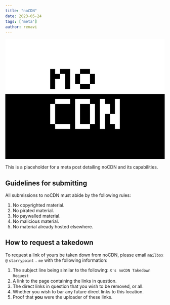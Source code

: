 ```yaml
---
title: "noCDN"
date: 2023-05-24
tags: ['meta']
author: renavi
---
```


![noCDN](/img/nocdn.png)

This is a placeholder for a meta post detailing noCDN and its capabilities.

## Guidelines for submitting

All submissions to noCDN must abide by the following rules:

1. No copyrighted material.
2. No pirated material.
3. No paywalled material.
4. No malicious material.
5. No material already hosted elsewhere.

## How to request a takedown

To request a link of yours be taken down from noCDN, please email `mailbox` `@` `starrypoint` `.` `me` with the following information:

1. The subject line being similar to the following: `X's noCDN Takedown Request`
2. A link to the page containing the links in question.
3. The direct links in question that you wish to be removed, or all.
4. Whether you wish to bar any future direct links to this location.
5. Proof that **you** were the uploader of these links.
